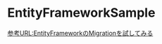 # EntityFrameworkSample

[参考URL:EntityFrameworkのMigrationを試してみる](https://cfm-art.sakura.ne.jp/sys/archives/307)
